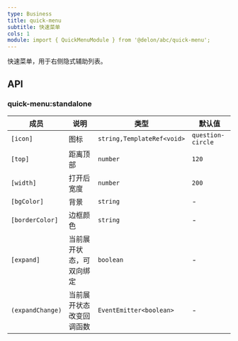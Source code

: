 ```yaml
---
type: Business
title: quick-menu
subtitle: 快速菜单
cols: 1
module: import { QuickMenuModule } from '@delon/abc/quick-menu';
---
```


快速菜单，用于右侧隐式辅助列表。

## API

### quick-menu:standalone

| 成员 | 说明 | 类型 | 默认值 |
|----|----|----|-----|
| `[icon]` | 图标 | `string,TemplateRef<void>` | `question-circle` |
| `[top]` | 距离顶部 | `number` | `120` |
| `[width]` | 打开后宽度 | `number` | `200` |
| `[bgColor]` | 背景 | `string` | - |
| `[borderColor]` | 边框颜色 | `string` | - |
| `[expand]` | 当前展开状态，可双向绑定 | `boolean` | - |
| `(expandChange)` | 当前展开状态改变回调函数 | `EventEmitter<boolean>` | - |
